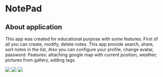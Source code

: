 <h1><b>NotePad</b></h1>

<h2><b>About application</b></h2>
<p>This app was created for educational purpose with some features. First of all you can create, modify, delete notes. This app provide search, share, sort notes in the list,  Also you can configure your profile, change avatar, password. Features: attaching google map with current position, weather, pictures from gallery, adding tags.</p>
<img src = "https://cloud.githubusercontent.com/assets/15715678/16222840/face2be4-37a2-11e6-8daf-5d0474fb36b3.png">
<img src = "https://cloud.githubusercontent.com/assets/15715678/16222844/fe220216-37a2-11e6-93a7-c13dbd027985.png">
<img src = "https://cloud.githubusercontent.com/assets/15715678/16222852/079fdfe8-37a3-11e6-872b-b17ffd55d894.png">


